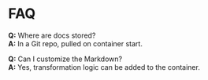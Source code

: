 # FAQ

**Q:** Where are docs stored?  
**A:** In a Git repo, pulled on container start.

**Q:** Can I customize the Markdown?  
**A:** Yes, transformation logic can be added to the container.
